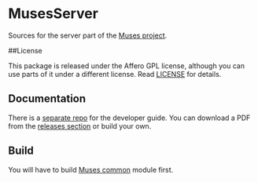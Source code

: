 MusesServer
===========

Sources for the server part of the [Muses project](http://musesproject.eu).

##License

This package is released under the Affero GPL license, although you can use parts of it under a different license. Read [LICENSE](LICENSE) for details.

## Documentation

There is a [separate repo](https://github.com/MusesProject/Muses-Developer-Guide) for the developer guide. You can download a PDF from the [releases section](https://github.com/MusesProject/Muses-Developer-Guide/releases) or build your own.

## Build

You will have to build [Muses common](https://github.com/MusesProject/MusesCommon) module first. 
